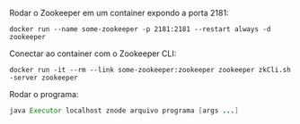 Rodar o Zookeeper em um container expondo a porta 2181:

```
docker run --name some-zookeeper -p 2181:2181 --restart always -d zookeeper
```

Conectar ao container com o Zookeeper CLI:

```
docker run -it --rm --link some-zookeeper:zookeeper zookeeper zkCli.sh -server zookeeper
```

Rodar o programa:

``` java
java Executor localhost znode arquivo programa [args ...]
```